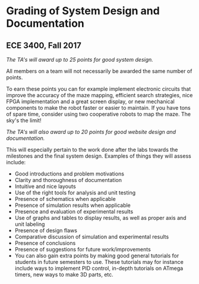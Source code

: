 # Grading of System Design and Documentation
## ECE 3400, Fall 2017

_The TA's will award up to 25 points for good system design._

All members on a team will not necessarily be awarded the same number of points.

To earn these points you can for example implement electronic circuits that improve the accuracy of the maze mapping, efficient search strategies, nice FPGA implementation and a great screen display, or new mechanical components to make the robot faster or easier to maintain. If you have tons of spare time, consider using two cooperative robots to map the maze. The sky's the limit!

_The TA's will also award up to 20 points for good website design and documentation._

This will especially pertain to the work done after the labs towards the milestones and the final system design. Examples of things they will assess include:

* Good introductions and problem motivations
* Clarity and thoroughness of documentation
* Intuitive and nice layouts
* Use of the right tools for analysis and unit testing
* Presence of schematics when applicable
* Presence of simulation results when applicable
* Presence and evaluation of experimental results
* Use of graphs and tables to display results, as well as proper axis and unit labeling
* Presence of design flaws
* Comparative discussion of simulation and experimental results
* Presence of conclusions
* Presence of suggestions for future work/improvements
* You can also gain extra points by making good general tutorials for students in future semesters to use. These tutorials may for instance include ways to implement PID control, in-depth tutorials on ATmega timers, new ways to make 3D parts, etc.
